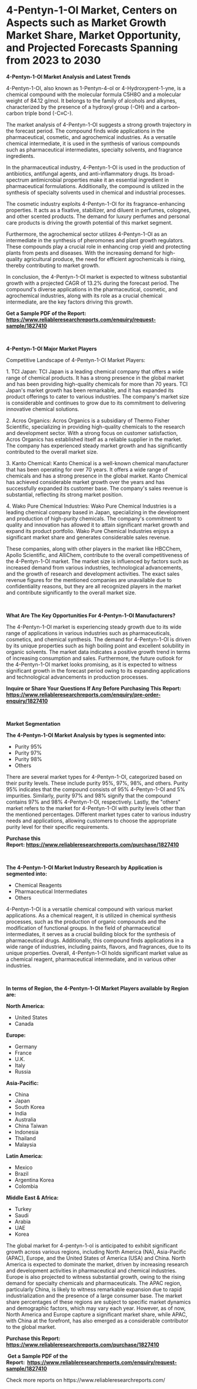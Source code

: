 <p><h1>4-Pentyn-1-Ol Market, Centers on Aspects such as Market Growth Market Share, Market Opportunity, and Projected Forecasts Spanning from 2023 to 2030</h1></p><p><strong>4-Pentyn-1-Ol Market Analysis and Latest Trends</strong></p>
<p><p>4-Pentyn-1-Ol, also known as 1-Pentyn-4-ol or 4-Hydroxypent-1-yne, is a chemical compound with the molecular formula C5H8O and a molecular weight of 84.12 g/mol. It belongs to the family of alcohols and alkynes, characterized by the presence of a hydroxyl group (-OH) and a carbon-carbon triple bond (-C≡C-).</p><p>The market analysis of 4-Pentyn-1-Ol suggests a strong growth trajectory in the forecast period. The compound finds wide applications in the pharmaceutical, cosmetic, and agrochemical industries. As a versatile chemical intermediate, it is used in the synthesis of various compounds such as pharmaceutical intermediates, specialty solvents, and fragrance ingredients.</p><p>In the pharmaceutical industry, 4-Pentyn-1-Ol is used in the production of antibiotics, antifungal agents, and anti-inflammatory drugs. Its broad-spectrum antimicrobial properties make it an essential ingredient in pharmaceutical formulations. Additionally, the compound is utilized in the synthesis of specialty solvents used in chemical and industrial processes.</p><p>The cosmetic industry exploits 4-Pentyn-1-Ol for its fragrance-enhancing properties. It acts as a fixative, stabilizer, and diluent in perfumes, colognes, and other scented products. The demand for luxury perfumes and personal care products is driving the growth potential of this market segment.</p><p>Furthermore, the agrochemical sector utilizes 4-Pentyn-1-Ol as an intermediate in the synthesis of pheromones and plant growth regulators. These compounds play a crucial role in enhancing crop yield and protecting plants from pests and diseases. With the increasing demand for high-quality agricultural produce, the need for efficient agrochemicals is rising, thereby contributing to market growth.</p><p>In conclusion, the 4-Pentyn-1-Ol market is expected to witness substantial growth with a projected CAGR of 13.2% during the forecast period. The compound's diverse applications in the pharmaceutical, cosmetic, and agrochemical industries, along with its role as a crucial chemical intermediate, are the key factors driving this growth.</p></p>
<p><strong>Get a Sample PDF of the Report:&nbsp; <a href="https://www.reliableresearchreports.com/enquiry/request-sample/1827410">https://www.reliableresearchreports.com/enquiry/request-sample/1827410</a></strong></p>
<p>&nbsp;</p>
<p><strong>4-Pentyn-1-Ol Major Market Players</strong></p>
<p><p>Competitive Landscape of 4-Pentyn-1-Ol Market Players:</p><p>1. TCI Japan: TCI Japan is a leading chemical company that offers a wide range of chemical products. It has a strong presence in the global market and has been providing high-quality chemicals for more than 70 years. TCI Japan's market growth has been remarkable, and it has expanded its product offerings to cater to various industries. The company's market size is considerable and continues to grow due to its commitment to delivering innovative chemical solutions.</p><p>2. Acros Organics: Acros Organics is a subsidiary of Thermo Fisher Scientific, specializing in providing high-quality chemicals to the research and development sector. With a strong focus on customer satisfaction, Acros Organics has established itself as a reliable supplier in the market. The company has experienced steady market growth and has significantly contributed to the overall market size.</p><p>3. Kanto Chemical: Kanto Chemical is a well-known chemical manufacturer that has been operating for over 70 years. It offers a wide range of chemicals and has a strong presence in the global market. Kanto Chemical has achieved considerable market growth over the years and has successfully expanded its customer base. The company's sales revenue is substantial, reflecting its strong market position.</p><p>4. Wako Pure Chemical Industries: Wako Pure Chemical Industries is a leading chemical company based in Japan, specializing in the development and production of high-purity chemicals. The company's commitment to quality and innovation has allowed it to attain significant market growth and expand its product portfolio. Wako Pure Chemical Industries enjoys a significant market share and generates considerable sales revenue.</p><p>These companies, along with other players in the market like HBCChem, Apollo Scientific, and AlliChem, contribute to the overall competitiveness of the 4-Pentyn-1-Ol market. The market size is influenced by factors such as increased demand from various industries, technological advancements, and the growth of research and development activities. The exact sales revenue figures for the mentioned companies are unavailable due to confidentiality reasons, but they are all recognized players in the market and contribute significantly to the overall market size.</p></p>
<p>&nbsp;</p>
<p><strong>What Are The Key Opportunities For 4-Pentyn-1-Ol Manufacturers?</strong></p>
<p><p>The 4-Pentyn-1-Ol market is experiencing steady growth due to its wide range of applications in various industries such as pharmaceuticals, cosmetics, and chemical synthesis. The demand for 4-Pentyn-1-Ol is driven by its unique properties such as high boiling point and excellent solubility in organic solvents. The market data indicates a positive growth trend in terms of increasing consumption and sales. Furthermore, the future outlook for the 4-Pentyn-1-Ol market looks promising, as it is expected to witness significant growth in the forecast period owing to its expanding applications and technological advancements in production processes.</p></p>
<p><strong>Inquire or Share Your Questions If Any Before Purchasing This Report: <a href="https://www.reliableresearchreports.com/enquiry/pre-order-enquiry/1827410">https://www.reliableresearchreports.com/enquiry/pre-order-enquiry/1827410</a></strong></p>
<p>&nbsp;</p>
<p><strong>Market Segmentation</strong></p>
<p><strong>The 4-Pentyn-1-Ol Market Analysis by types is segmented into:</strong></p>
<p><ul><li>Purity 95%</li><li>Purity 97%</li><li>Purity 98%</li><li>Others</li></ul></p>
<p><p>There are several market types for 4-Pentyn-1-Ol, categorized based on their purity levels. These include purity 95%, 97%, 98%, and others. Purity 95% indicates that the compound consists of 95% 4-Pentyn-1-Ol and 5% impurities. Similarly, purity 97% and 98% signify that the compound contains 97% and 98% 4-Pentyn-1-Ol, respectively. Lastly, the "others" market refers to the market for 4-Pentyn-1-Ol with purity levels other than the mentioned percentages. Different market types cater to various industry needs and applications, allowing customers to choose the appropriate purity level for their specific requirements.</p></p>
<p><strong>Purchase this Report:&nbsp;<a href="https://www.reliableresearchreports.com/purchase/1827410">https://www.reliableresearchreports.com/purchase/1827410</a></strong></p>
<p>&nbsp;</p>
<p><strong>The 4-Pentyn-1-Ol Market Industry Research by Application is segmented into:</strong></p>
<p><ul><li>Chemical Reagents</li><li>Pharmaceutical Intermediates</li><li>Others</li></ul></p>
<p><p>4-Pentyn-1-Ol is a versatile chemical compound with various market applications. As a chemical reagent, it is utilized in chemical synthesis processes, such as the production of organic compounds and the modification of functional groups. In the field of pharmaceutical intermediates, it serves as a crucial building block for the synthesis of pharmaceutical drugs. Additionally, this compound finds applications in a wide range of industries, including paints, flavors, and fragrances, due to its unique properties. Overall, 4-Pentyn-1-Ol holds significant market value as a chemical reagent, pharmaceutical intermediate, and in various other industries.</p></p>
<p>&nbsp;</p>
<p><strong>In terms of Region, the 4-Pentyn-1-Ol Market Players available by Region are:</strong></p>
<p>
    <p> <strong> North America: </strong>
        <ul>
            <li>United States</li>
            <li>Canada</li>
        </ul>
        </p> 
    <p> <strong> Europe: </strong>
        <ul>
            <li>Germany</li>
            <li>France</li>
            <li>U.K.</li>
            <li>Italy</li>
            <li>Russia</li>
        </ul>
        </p> 
    <p> <strong> Asia-Pacific: </strong>
        <ul>
            <li>China</li>
            <li>Japan</li>
            <li>South Korea</li>
            <li>India</li>
            <li>Australia</li>
            <li>China Taiwan</li>
            <li>Indonesia</li>
            <li>Thailand</li>
            <li>Malaysia</li>
        </ul>
        </p> 
    <p> <strong> Latin America: </strong>
        <ul>
            <li>Mexico</li>
            <li>Brazil</li>
            <li>Argentina Korea</li>
            <li>Colombia</li>
        </ul>
        </p> 
    <p> <strong> Middle East & Africa: </strong>
        <ul>
            <li>Turkey</li>
            <li>Saudi</li>
            <li>Arabia</li>
            <li>UAE</li>
            <li>Korea</li>
        </ul>
    </p>
    </p>
<p><p>The global market for 4-pentyn-1-ol is anticipated to exhibit significant growth across various regions, including North America (NA), Asia-Pacific (APAC), Europe, and the United States of America (USA) and China. North America is expected to dominate the market, driven by increasing research and development activities in pharmaceutical and chemical industries. Europe is also projected to witness substantial growth, owing to the rising demand for specialty chemicals and pharmaceuticals. The APAC region, particularly China, is likely to witness remarkable expansion due to rapid industrialization and the presence of a large consumer base. The market share percentages of these regions are subject to specific market dynamics and demographic factors, which may vary each year. However, as of now, North America and Europe capture a significant market share, while APAC, with China at the forefront, has also emerged as a considerable contributor to the global market.</p></p>
<p><strong>Purchase this Report: <a href="https://www.reliableresearchreports.com/purchase/1827410">https://www.reliableresearchreports.com/purchase/1827410</a></strong></p>
<p>&nbsp;<strong>Get a Sample PDF of the Report:&nbsp;&nbsp;<a href="https://www.reliableresearchreports.com/enquiry/request-sample/1827410">https://www.reliableresearchreports.com/enquiry/request-sample/1827410</a></strong></p>
<p><strong></strong></p>
<p>Check more reports on https://www.reliableresearchreports.com/</p>